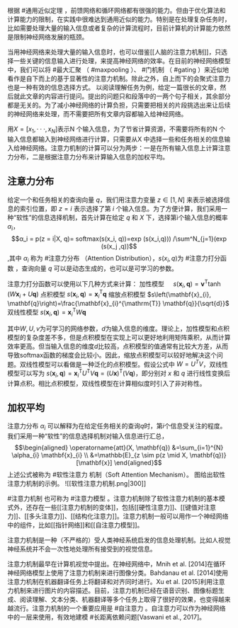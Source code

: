 根据 #通用近似定理 ，前馈网络和循环网络都有很强的能力。但由于优化算法和计算能力的限制，在实践中很难达到通用近似的能力。特别是在处理复杂任务时，比如需要处理大量的输入信息或者复杂的计算流程时，目前计算机的计算能力依然是限制神经网络发展的瓶颈。

当用神经网络来处理大量的输入信息时，也可以借鉴[[人脑的注意力机制]]，只选择一些关键的信息输入进行处理，来提高神经网络的效率。在目前的神经网络模型中，我们可以将 #最大汇聚 （ #maxpooling ）、 #门机制 （ #gating ）来近似地看作是自下而上的基于显著性的注意力机制。除此之外，自上而下的会聚式注意力也是一种有效的信息选择方式。
以阅读理解任务为例，给定一篇很长的文章，然后就此文章的内容进行提问。提出的问题只和段落中的一两个句子相关，其余部分都是无关的。为了减小神经网络的计算负担，只需要把相关的片段挑选出来让后续的神经网络来处理，而不需要把所有文章内容都输入给神经网络。

用$X = [x_1, · · · , x_N ]$表示N 个输入信息，为了节省计算资源，不需要将所有的N 个输入信息都输入到神经网络进行计算，只需要从X 中选择一些和任务相关的信息输入给神经网络。注意力机制的计算可以分为两步：一是在所有输入信息上计算注意力分布，二是根据注意力分布来计算输入信息的加权平均。

## 注意力分布 
给定一个和任务相关的查询向量 $q$，我们用注意力变量 $z ∈ [1, N]$ 来表示被选择信息的索引位置，即 $z = i$ 表示选择了第 $i$ 个输入信息。为了方便计算，我们采用一种“软性”的信息选择机制，首先计算在给定 $q$ 和 $X$ 下，选择第i个输入信息的概率 $α_i$，
$$α_i = p(z = i|X, q)= softmax(s(x_i, q))=exp (s(x_i,q))) /\sum^N_{j=1}(exp (s(x_j ,q))$$,其中 $α_i$ 称为 #注意力分布 （Attention Distribution），$s(x_i,q)$为 #注意力打分函数 ，查询向量 $q$ 可以是动态生成的，也可以是可学习的参数。

注意力打分函数可以使用以下几种方式来计算：
加性模型 $\quad s\left(\mathbf{x}_{i}, \mathbf{q}\right)=\mathbf{v}^{\mathrm{T}} \tanh \left(W \mathbf{x}_{i}+U \mathbf{q}\right)$
点积模型    $s\left(\mathbf{x}_{i}, \mathbf{q}\right)=\mathbf{x}_{i}^{\mathrm{T}} \mathbf{q}$
缩放点积模型    $s\left(\mathbf{x}_{i}, \mathbf{q}\right)=\frac{\mathbf{x}_{i}^{\mathrm{T}} \mathbf{q}}{\sqrt{d}}$
双线性模型    $s\left(\mathbf{x}_{i}, \mathbf{q}\right)=\mathbf{x}_{i}^{\mathrm{T}} W \mathbf{q}$

其中$W, U, v$为可学习的网络参数，$d$为输入信息的维度。理论上，加性模型和点积模型的复杂度差不多，但是点积模型在实现上可以更好地利用矩阵乘积，从而计算效率更高。但当输入信息的维度$d$比较高，点积模型的值通常有比较大方差，从而导致softmax函数的梯度会比较小。因此，缩放点积模型可以较好地解决这个问题。双线性模型可以看做是一种泛化的点积模型。假设公式中 $W = U^TV$，双线性模型可以写为 $s\left(\mathbf{x}_{i}, \mathbf{q}\right)=\mathbf{x}_{i}^{\mathrm{T}} U^{\mathrm{T}} V \mathbf{q}=(U \mathbf{x})^{\mathrm{T}}(V \mathbf{q})$，即分别对 $x$ 和 $q$ 进行线性变换后计算点积。相比点积模型，双线性模型在计算相似度时引入了非对称性。

## 加权平均
注意力分布 $α_i$ 可以解释为在给定任务相关的查询$q$时，第$i$个信息受关注的程度。我们采用一种“软性”的信息选择机制对输入信息进行汇总，
$$\begin{aligned} \operatorname{att}(X, \mathbf{q}) &=\sum_{i=1}^{N} \alpha_{i} \mathbf{x}_{i} \\ &=\mathbb{E}_{z \sim p(z \mid X, \mathbf{q})}[\mathbf{x}] \end{aligned}$$
上述公式被称为 #软性注意力 机制（Soft Attention Mechanism）。
图给出软性注意力机制的示例。
![[软性注意力机制.png|300]]


#注意力机制 也可称为 #注意力模型 。注意力机制除了软性注意力机制的基本模式外，还存在一些[[注意力机制的变体]]，包括[[硬性注意力]]、[[键值对注意力]]、[[多头注意力]]、[[结构化注意力]]。注意力机制一般可以用作一个神经网络中的组件，比如[[指针网络]]和[[自注意力模型]]。

注意力机制是一种（不严格的）受人类神经系统启发的信息处理机制。比如人视觉神经系统并不会一次性地处理所有接受到的视觉信息。

注意力机制最早在计算机视觉中提出。在神经网络中，Mnih et al. [2014]在循环神经网络模型上使用了注意力机制来进行图像分类。Bahdanau et al. [2014]使用注意力机制在机器翻译任务上将翻译和对齐同时进行。Xu et al. [2015]利用注意力机制来进行图片的内容描述。目前，注意力机制已经在语音识别、图像标题生成、阅读理解、文本分类、机器翻译等多个任务上取得了很好的效果，也变得越来越流行。注意力机制的一个重要应用是 #自注意力 。自注意力可以作为神经网络中的一层来使用，有效地建模 #长距离依赖问题[Vaswani et al., 2017]。
